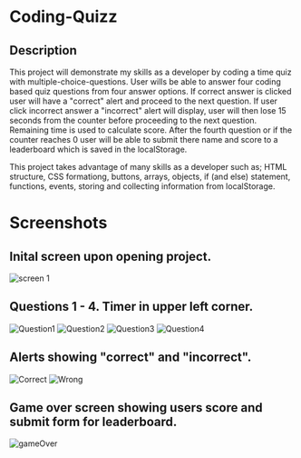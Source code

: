 # Coding-Quizz

## Description


This project will demonstrate my skills as a developer by coding a time quiz with multiple-choice-questions. User wills be able to answer four coding based quiz questions from four answer options. If correct answer is clicked user will have a "correct" alert and proceed to the next question. If user click incorrect answer a "incorrect" alert will display, user will then lose 15 seconds from the counter before proceeding to the next question. Remaining time is used to calculate score. After the fourth question or if the counter reaches 0 user will be able to submit there name and score to a leaderboard which is saved in the localStorage.

This project takes advantage of many skills as a developer such as; HTML structure, CSS formationg, buttons, arrays, objects, if (and else) statement, functions, events, storing and collecting information from localStorage.

# Screenshots
## Inital screen upon opening project.
![screen 1](https://user-images.githubusercontent.com/123234427/230893920-80282a60-e978-4577-a522-3be6290fded5.PNG)

## Questions 1 - 4. Timer in upper left corner.

![Question1](https://user-images.githubusercontent.com/123234427/230893905-d14aed83-de12-4211-8b0a-e7fc4b1479d8.PNG)
![Question2](https://user-images.githubusercontent.com/123234427/230893912-368dfc7b-5021-4ec1-aadc-030606ad16fa.PNG)
![Question3](https://user-images.githubusercontent.com/123234427/230893914-899ecb4c-88ab-4588-a4fb-e504722ee27f.PNG)
![Question4](https://user-images.githubusercontent.com/123234427/230893917-72a6d502-a062-4192-a07b-e322c3d7ccf6.PNG)

## Alerts showing "correct" and "incorrect".

![Correct](https://user-images.githubusercontent.com/123234427/230893896-0f39a980-fa90-4f78-b97c-3af2a5adf56d.PNG)
![Wrong](https://user-images.githubusercontent.com/123234427/230893923-cb9bfc7f-809b-4545-b61b-40fb764815f9.PNG)

## Game over screen showing users score and submit form for leaderboard.

![gameOver](https://user-images.githubusercontent.com/123234427/230893899-3079aa85-3956-43de-81de-e897391fcd9f.PNG)

